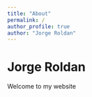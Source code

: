 ```yaml
---
title: "About"
permalink: /
author_profile: true
author: "Jorge Roldan"
---
```


# Jorge Roldan
Welcome to my website